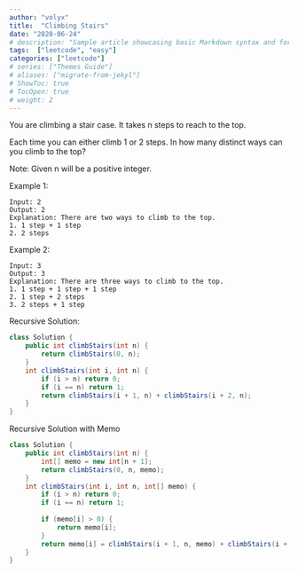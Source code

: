 ```yaml
---
author: "volyx"
title:  "Climbing Stairs"
date: "2020-06-24"
# description: "Sample article showcasing basic Markdown syntax and formatting for HTML elements."
tags:  ["leetcode", "easy"]
categories: ["leetcode"]
# series: ["Themes Guide"]
# aliases: ["migrate-from-jekyl"]
# ShowToc: true
# TocOpen: true
# weight: 2
---
```


You are climbing a stair case. It takes n steps to reach to the top.

Each time you can either climb 1 or 2 steps. In how many distinct ways can you climb to the top?

Note: Given n will be a positive integer.

Example 1:
```
Input: 2
Output: 2
Explanation: There are two ways to climb to the top.
1. 1 step + 1 step
2. 2 steps
```

Example 2:
```
Input: 3
Output: 3
Explanation: There are three ways to climb to the top.
1. 1 step + 1 step + 1 step
2. 1 step + 2 steps
3. 2 steps + 1 step
```

Recursive Solution:

```java
class Solution {
    public int climbStairs(int n) {
        return climbStairs(0, n);
    }
    int climbStairs(int i, int n) {
        if (i > n) return 0;
        if (i == n) return 1;
        return climbStairs(i + 1, n) + climbStairs(i + 2, n);
    } 
}
```

Recursive Solution with Memo
```java
class Solution {
    public int climbStairs(int n) {
        int[] memo = new int[n + 1];
        return climbStairs(0, n, memo);
    }
    int climbStairs(int i, int n, int[] memo) {
        if (i > n) return 0;
        if (i == n) return 1;
        
        if (memo[i] > 0) {
            return memo[i];
        }     
        return memo[i] = climbStairs(i + 1, n, memo) + climbStairs(i + 2, n, memo);
    } 
}
